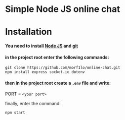 # Simple Node JS online chat

# Installation
#### You need to install [Node JS](https://nodejs.org/en) and [git](https://git-scm.com/downloads)

#### in the project root enter the following commands:
```
git clone https://github.com/morf1lo/online-chat.git
npm install express socket.io dotenv
```
#### then in the project root create a `.env` file and write:
PORT = `<your port>`

finally, enter the command:
```
npm start
```
